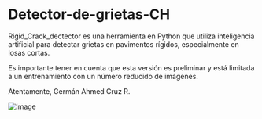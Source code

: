 # Detector-de-grietas-CH
Rigid_Crack_dectector es una herramienta en Python que utiliza inteligencia artificial para detectar grietas en pavimentos rígidos, especialmente en losas cortas.

Es importante tener en cuenta que esta versión es preliminar y está limitada a un entrenamiento con un número reducido de imágenes.      

Atentamente,
Germán Ahmed Cruz R.


![image](https://github.com/germancruzram/Rigid_Pavement_Crack_Detector/assets/58639678/7c97024d-c596-4e32-85c8-4a245564562f)


